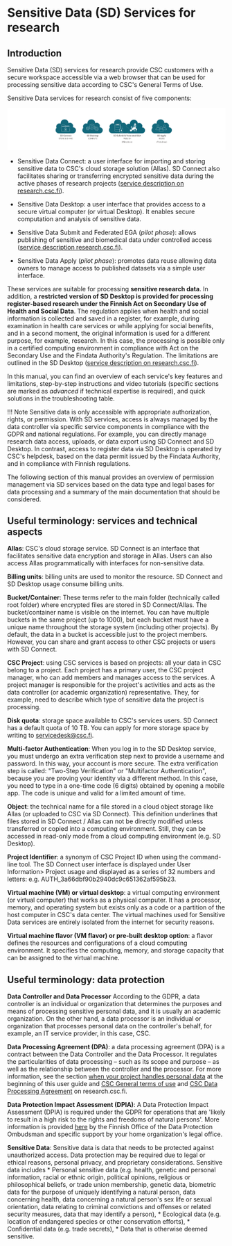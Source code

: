 # Sensitive Data (SD) Services for research

## Introduction 

Sensitive Data (SD) services for research provide CSC customers with a secure workspace accessible via a web browser that can be used for processing sensitive data according to CSC's General Terms of Use.

Sensitive Data services for research consist of five components:

[![SD-service-overview](images/introduction/icons.png)](images/introduction/icons.png)

* Sensitive Data Connect: a user interface for importing and storing sensitive data to CSC's cloud storage solution (Allas). SD Connect also facilitates sharing or transferring encrypted sensitive data during the active phases of research projects ([service description on research.csc.fi](https://research.csc.fi/-/sd-connect)). 

* Sensitive Data Desktop: a user interface that provides access to a secure virtual computer (or virtual Desktop). It enables secure computation and analysis of sensitive data. 

* Sensitive Data Submit and Federated EGA (*pilot phase*): allows publishing of sensitive and biomedical data under controlled access ([service description research.csc.fi](https://research.csc.fi/-/fega)). 

* Sensitive Data Apply (*pilot phase*): promotes data reuse allowing data owners to manage access to published datasets via a simple user interface.

These services are suitable for processing **sensitive research data**. In addition, a **restricted version of SD Desktop is provided for processing register-based research under the Finnish Act on Secondary Use of Health and Social Data**. The regulation applies when health and social information is collected and saved in a register, for example, during examination in health care services or while applying for social benefits, and in a second moment, the original information is used for a different purpose, for example, research. In this case, the processing is possible only in a certified computing environment in compliance with Act on the Secondary Use and the Findata Authority's Regulation. The limitations are outlined in the SD Desktop ([service description on research.csc.fi](https://research.csc.fi/-/sd-desktop)).

In this manual, you can find an overview of each service's key features and limitations, step-by-step instructions and video tutorials (specific sections are marked as *advanced* if technical expertise is required), and quick solutions in the troubleshooting table. 

!!! Note
    Sensitive data is only accessible with appropriate authorization, rights, or permission. With SD services, access is always managed by the data controller via specific service components in compliance with the GDPR and national regulations. For example, you can directly manage research data access, uploads, or data export using SD Connect and SD Desktop. In contrast, access to register data via SD Desktop is operated by CSC's helpdesk, based on the data permit issued by the Findata Authority, and in compliance with Finnish regulations. 
    
The following section of this manual provides an overview of permission management via SD services based on the data type and legal bases for data processing and a summary of the main documentation that should be considered. 



## Useful terminology: services and technical aspects

**Allas**: CSC's cloud storage service. SD Connect is an interface that facilitates sensitive data encryption and storage in Allas. Users can also access Allas programmatically with interfaces for non-sensitive data.

**Billing units**: billing units are used to monitor the resource. SD Connect and SD Desktop usage consume billing units. 

**Bucket/Container**: These terms refer to the main folder (technically called root folder) where encrypted files are stored in SD Connect/Allas. The bucket/container name is visible on the internet. You can have multiple buckets in the same project (up to 1000), but each bucket must have a unique name throughout the storage system (including other projects). By default, the data in a bucket is accessible just to the project members. However, you can share and grant access to other CSC projects or users with SD Connect.

**CSC Project**: using CSC services is based on projects: all your data in CSC belong to a project. Each project has a primary user, the CSC project manager, who can add members and manages access to the services. A project manager is responsible for the project's activities and acts as the data controller (or academic organization) representative. They, for example, need to describe which type of sensitive data the project is processing.

**Disk quota**:  storage space available to CSC's services users. SD Connect has a default quota of 10 TB. You can apply for more storage space by writing to servicedesk@csc.fi. 


**Multi-factor Authentication**: When you log in to the SD Desktop service, you must undergo an extra verification step next to provide a username and password. In this way, your account is more secure. The extra verification step is called: "Two-Step Verification" or "Multifactor Authentication", because you are proving your identity via a different method. In this case, you need to type in a one-time code (6 digits) obtained by opening a mobile app. The code is unique and valid for a limited amount of time.

**Object**: the technical name for a file stored in a cloud object storage like Allas (or uploaded to CSC via SD Connect). This definition underlines that files stored in SD Connect /  Allas can not be directly modified unless transferred or copied into a computing environment. Still, they can be accessed in read-only mode from a cloud computing environment (e.g. SD Desktop). 

**Project Identifier**: a synonym of CSC Project ID when using the command-line tool. The SD Connect user interface is displayed under User Information> Project usage and displayed as a series of 32 numbers and letters: e.g. AUTH_3a66dbf90b2940dc9c651362af595b23.


**Virtual machine (VM) or virtual desktop**: a virtual computing environment (or virtual computer) that works as a physical computer. It has a processor, memory, and operating system but exists only as a code or a partition of the host computer in CSC's data center. The virtual machines used for Sensitive Data services are entirely isolated from the internet for security reasons.

**Virtual machine flavor (VM flavor) or pre-built desktop option**: a flavor defines the resources and configurations of a cloud computing environment. It specifies the computing, memory, and storage capacity that can be assigned to the virtual machine.


## Useful terminology: data protection

**Data Controller and Data Processor** According to the GDPR, a data controller is an individual or organization that determines the purposes and means of processing sensitive personal data, and it is usually an academic organization. On the other hand, a data processor is an individual or organization that processes personal data on the controller's behalf, for example, an IT service provider, in this case, CSC.


**Data Processing Agreement (DPA)**: a data processing agreement (DPA) is a contract between the Data Controller and the Data Processor. It regulates the particularities of data processing – such as its scope and purpose – as well as the relationship between the controller and the processor. For more information, see the section [when your project handles personal data](../../accounts/when-your-project-handles-personal-data.md#data-processing-agreement) at the beginning of this user guide and [CSC General terms of use](https://research.csc.fi/general-terms-of-use) and [CSC Data Processing Agreement](https://research.csc.fi/data-processing-agreement) on research.csc.fi. 


**Data Protection Impact Assessment (DPIA)**: A Data Protection Impact Assessment (DPIA) is required under the GDPR for operations that are 'likely to result in a high risk to the rights and freedoms of natural persons'. More information is provided [here](https://tietosuoja.fi/en/list-of-processing-operations-which-require-dpia) by the Finnish Office of the Data Protection Ombudsman and specific support by your home organization's legal office. 


**Sensitive Data**: Sensitive data is data that needs to be protected against unauthorized access. Data protection may be required due to legal or ethical reasons, personal privacy, and proprietary considerations. Sensitive data includes * Personal sensitive data (e.g. health, genetic and personal information, racial or ethnic origin, political opinions, religious or philosophical beliefs, or trade union membership, genetic data, biometric data for the purpose of uniquely identifying a natural person, data concerning health, data concerning a natural person's sex life or sexual orientation, data relating to criminal convictions and offenses or related security measures, data that may identify a person), * Ecological data (e.g. location of endangered species or other conservation efforts), * Confidential data (e.g. trade secrets), * Data that is otherwise deemed sensitive.



